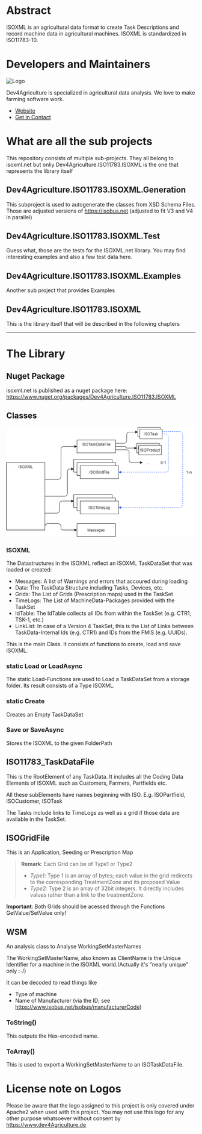 # Abstract
ISOXML is an agricultural data format to create Task Descriptions and record machine data in agricultural machines.
ISOXML is standardized in ISO11783-10.

# Developers and Maintainers
![Logo](https://raw.githubusercontent.com/dev4Agriculture/isoxml-dotnet/main/.github/workflows/badge.svg)

Dev4Agriculture is specialized in agricultural data analysis. We love to make farming software work.

- [Website](https://www.dev4agriculture.de)
- [Get in Contact](https://www.dev4agriculture.de/en/company/#contactus)

# What are all the sub projects

This repository consists of multiple sub-projects. They all belong to isoxml.net but onliy Dev4Agriculture.ISO11783.ISOXML is the one that represents the library itself

## Dev4Agriculture.ISO11783.ISOXML.Generation

This subproject is used to autogenerate the classes from XSD Schema Files. Those are adjusted versions of https://isobus.net (adjusted to fit V3 and V4 in parallel)

## Dev4Agriculture.ISO11783.ISOXML.Test
Guess what, those are the tests for the ISOXML.net library. You may find interesting examples and also a few test data here.

## Dev4Agriculture.ISO11783.ISOXML.Examples
Another sub project that provides Examples


## Dev4Agriculture.ISO11783.ISOXML

This is the library itself that will be described in the following chapters

--- 
# The Library

## Nuget Package
isoxml.net is published as a nuget package here: https://www.nuget.org/packages/Dev4Agriculture.ISO11783.ISOXML

## Classes

![DataStructures in the ISOXML.net Library](docs/drawings/DataStructures.png)

### ISOXML

The Datastructures in the ISOXML reflect an ISOXML TaskDataSet that was loaded or created:
- Messages: A list of Warnings and errors that accoured during loading
- Data: The TaskData Structure including Tasks, Devices, etc. 
- Grids: The List of Grids (Prescription maps) used in the TaskSet
- TimeLogs: The List of MachineData-Packages provided with the TaskSet
- IdTable: The IdTable collects all IDs from within the TaskSet (e.g. CTR1, TSK-1, etc.)
- LinkList: In case of a Version 4 TaskSet, this is the List of Links between TaskData-Internal Ids (e.g. CTR1) and IDs from the FMIS (e.g. UUIDs).
 

This is the main Class. It consists of functions to create, load and save ISOXML. 

### static Load or LoadAsync
The static Load-Functions are used to Load a TaskDataSet from a storage folder. 
Its result consists of a Type ISOXML.

### static Create
Creates an Empty TaskDataSet

### Save or SaveAsync
Stores the ISOXML to the given FolderPath




## ISO11783_TaskDataFile

This is the RootElement of any TaskData. It includes all the Coding Data Elements of ISOXML such as Customers, Farmers, Partfields etc.

All these subElements have names beginning with ISO. E.g. ISOPartfield, ISOCustomer, ISOTask

The Tasks include links to TimeLogs as well as a grid if those data are available in the TaskSet.


## ISOGridFile
This is an Application, Seeding or Prescription Map

>**Remark**: 
>Each Grid can be of Type1 or Type2
>- *Type1*: Type 1 is an array of bytes; each value in the grid redirects to the corresponding TreatmentZone and its proposed Value
>- *Type2*: Type 2 is an array of 32bit integers. It directly includes values rather than a link to the treatmentZone.


**Important**: Both Grids should be acessed through the Functions GetValue/SetValue only!
 

## WSM
An analysis class to Analyse WorkingSetMasterNames

The WorkingSetMasterName, also known as ClientName is the Unique Identifier for a machine in the ISOXML world.(Actually it's "nearly unique" only :-/)

It can be decoded to read things like
- Type of machine
- Name of Manufacturer (via the ID; see https://www.isobus.net/isobus/manufacturerCode)

### ToString()

This outputs the Hex-encoded name.

### ToArray()
This is used to export a WorkingSetMasterName to an ISOTaskDataFile.





# License note on Logos

Please be aware that the logo assigned to this project is only covered under Apache2 when used with this project. 
You may not use this logo for any other purpose whatsoever without consent by https://www.dev4Agriculture.de
